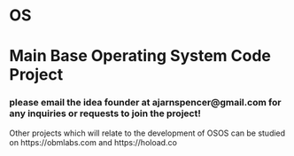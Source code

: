 # OS
<h1>Main Base Operating System Code Project</h1>
<h3>please email the idea founder at ajarnspencer@gmail.com for any inquiries or requests to join the project!</h3>
Other projects which will relate to the development of OSOS can be studied on https://obmlabs.com and https://hoload.co
